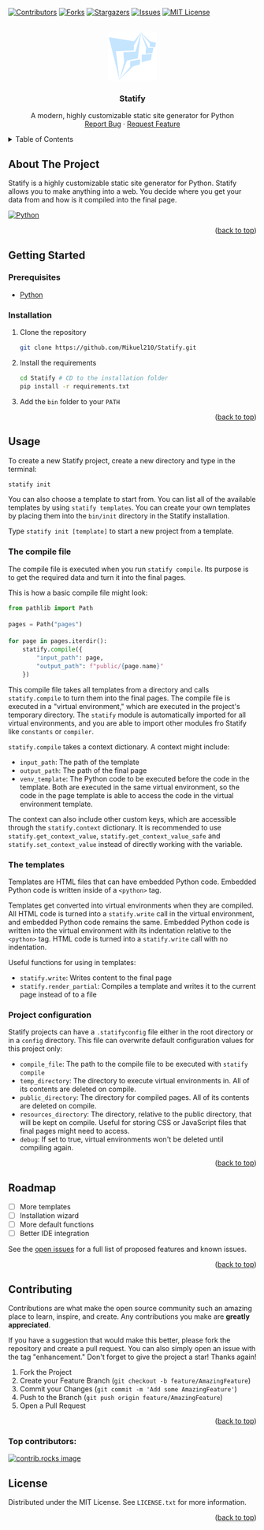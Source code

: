 <!-- PROJECT SHIELDS -->
<!--
*** I'm using markdown "reference style" links for readability.
*** Reference links are enclosed in brackets [ ] instead of parentheses ( ).
*** See the bottom of this document for the declaration of the reference variables
*** for contributors-url, forks-url, etc. This is an optional, concise syntax you may use.
*** https://www.markdownguide.org/basic-syntax/#reference-style-links
-->
[![Contributors][contributors-shield]][contributors-url]
[![Forks][forks-shield]][forks-url]
[![Stargazers][stars-shield]][stars-url]
[![Issues][issues-shield]][issues-url]
[![MIT License][license-shield]][license-url]



<!-- PROJECT LOGO -->
<br />
<div align="center">
  <a href="https://github.com/Mikuel210/Statify">
    <img src="images/logo.png" alt="Logo" width="100" height="100">
  </a>

<h3 align="center">Statify</h3>

  <p align="center">
    A modern, highly customizable static site generator for Python
    <br />
    <a href="https://github.com/Mikuel210/Statify/issues/new?labels=bug&template=bug-report---.md">Report Bug</a>
    ·
    <a href="https://github.com/Mikuel210/Statify/issues/new?labels=enhancement&template=feature-request---.md">Request Feature</a>
  </p>
</div>



<!-- TABLE OF CONTENTS -->
<details>
  <summary>Table of Contents</summary>
  <ol>
    <li>
      <a href="#about-the-project">About The Project</a>
      <ul>
        <li><a href="#built-with">Built With</a></li>
      </ul>
    </li>
    <li>
      <a href="#getting-started">Getting Started</a>
      <ul>
        <li><a href="#prerequisites">Prerequisites</a></li>
        <li><a href="#installation">Installation</a></li>
      </ul>
    </li>
    <li><a href="#usage">Usage</a></li>
    <li><a href="#roadmap">Roadmap</a></li>
    <li><a href="#contributing">Contributing</a></li>
    <li><a href="#license">License</a></li>
  </ol>
</details>



<!-- ABOUT THE PROJECT -->

## About The Project

Statify is a highly customizable static site generator for Python. Statify allows you to make anything into a web.
You decide where you get your data from and how is it compiled into the final page.

[![Python][Python.org]][Python-url]

<p align="right">(<a href="#readme-top">back to top</a>)</p>



<!-- GETTING STARTED -->

## Getting Started

### Prerequisites

- [Python](https://www.python.org/downloads/)

### Installation

1. Clone the repository
   ```sh
   git clone https://github.com/Mikuel210/Statify.git
   ```
2. Install the requirements
    ```sh
    cd Statify # CD to the installation folder
    pip install -r requirements.txt
   ```
3. Add the ``bin`` folder to your ``PATH``

<p align="right">(<a href="#readme-top">back to top</a>)</p>



<!-- USAGE EXAMPLES -->

## Usage

To create a new Statify project, create a new directory and type in the terminal:

```sh
statify init
```

You can also choose a template to start from. You can list all of the available templates by using
``statify templates``.
You can create your own templates by placing them into the ``bin/init`` directory in the Statify installation.

Type ``statify init [template]`` to start a new project from a template.

### The compile file

The compile file is executed when you run ``statify compile``. Its purpose is to get the required data and turn it
into the final pages.

This is how a basic compile file might look:

```python
from pathlib import Path

pages = Path("pages")

for page in pages.iterdir():
    statify.compile({
        "input_path": page,
        "output_path": f"public/{page.name}"
    })
```

This compile file takes all templates from a directory and calls ``statify.compile`` to turn them into the final
pages. The compile file is executed in a "virtual environment," which are executed in the project's temporary
directory. The ``statify`` module is automatically imported for all virtual environments, and you are able to import
other modules fro Statify like ``constants`` or ``compiler``.

``statify.compile`` takes a context dictionary. A context might include:

- ``input_path``: The path of the template
- ``output_path``: The path of the final page
- ``venv_template``: The Python code to be executed before the code in the template. Both are executed in the same
  virtual environment, so the code in the page template is able to access the code in the virtual environment template.

The context can also include other custom keys, which are accessible through the ``statify.context`` dictionary.
It is recommended to use ``statify.get_context_value``, ``statify.get_context_value_safe`` and
``statify.set_context_value`` instead of directly working with the variable.

### The templates

Templates are HTML files that can have embedded Python code. Embedded Python code is written inside of a ``<python>``
tag.

Templates get converted into virtual environments when they are compiled. All HTML code is turned into a
``statify.write`` call in the virtual environment, and embedded Python code remains the same. Embedded Python code
is written into the virtual environment with its indentation relative to the ``<python>`` tag. HTML code is
turned into a ``statify.write`` call with no indentation.

Useful functions for using in templates:

- ``statify.write``: Writes content to the final page
- ``statify.render_partial``: Compiles a template and writes it to the current page instead of to
  a file

### Project configuration

Statify projects can have a ``.statifyconfig`` file either in the root directory or in a ``config`` directory.
This file can overwrite default configuration values for this project only:

- ``compile_file``: The path to the compile file to be executed with ``statify compile``
- ``temp_directory``: The directory to execute virtual environments in. All of its contents are deleted
  on compile.
- ``public_directory``: The directory for compiled pages. All of its contents are deleted
  on compile.
- ``resources_directory``: The directory, relative to the public directory, that will be kept on compile. Useful
  for storing CSS or JavaScript files that final pages might need to access.
- ``debug``: If set to true, virtual environments won't be deleted until compiling again.

<p align="right">(<a href="#readme-top">back to top</a>)</p>



<!-- ROADMAP -->

## Roadmap

- [ ] More templates
- [ ] Installation wizard
- [ ] More default functions
- [ ] Better IDE integration

See the [open issues](https://github.com/Mikuel210/Statify/issues) for a full list of proposed features and
known issues.

<p align="right">(<a href="#readme-top">back to top</a>)</p>



<!-- CONTRIBUTING -->

## Contributing

Contributions are what make the open source community such an amazing place to learn, inspire, and create. Any
contributions you make are **greatly appreciated**.

If you have a suggestion that would make this better, please fork the repository and create a pull request. You can
also simply open an issue with the tag "enhancement."
Don't forget to give the project a star! Thanks again!

1. Fork the Project
2. Create your Feature Branch (`git checkout -b feature/AmazingFeature`)
3. Commit your Changes (`git commit -m 'Add some AmazingFeature'`)
4. Push to the Branch (`git push origin feature/AmazingFeature`)
5. Open a Pull Request

<p align="right">(<a href="#readme-top">back to top</a>)</p>

### Top contributors:

<a href="https://github.com/Mikuel210/Statify/graphs/contributors">
  <img src="https://contrib.rocks/image?repo=Mikuel210/Statify" alt="contrib.rocks image" />
</a>



<!-- LICENSE -->

## License

Distributed under the MIT License. See `LICENSE.txt` for more information.

<p align="right">(<a href="#readme-top">back to top</a>)</p>



<!-- MARKDOWN LINKS & IMAGES -->
<!-- https://www.markdownguide.org/basic-syntax/#reference-style-links -->

[contributors-shield]: https://img.shields.io/github/contributors/Mikuel210/Statify.svg?style=for-the-badge

[contributors-url]: https://github.com/Mikuel210/Statify/graphs/contributors

[forks-shield]: https://img.shields.io/github/forks/Mikuel210/Statify.svg?style=for-the-badge

[forks-url]: https://github.com/Mikuel210/Statify/network/members

[stars-shield]: https://img.shields.io/github/stars/Mikuel210/Statify.svg?style=for-the-badge

[stars-url]: https://github.com/Mikuel210/Statify/stargazers

[issues-shield]: https://img.shields.io/github/issues/Mikuel210/Statify.svg?style=for-the-badge

[issues-url]: https://github.com/Mikuel210/Statify/issues

[license-shield]: https://img.shields.io/github/license/Mikuel210/Statify.svg?style=for-the-badge

[license-url]: https://github.com/Mikuel210/Statify/blob/master/LICENSE.txt

[linkedin-shield]: https://img.shields.io/badge/-LinkedIn-black.svg?style=for-the-badge&logo=linkedin&colorB=555

[linkedin-url]: https://linkedin.com/in/linkedin_username

[product-screenshot]: images/screenshot.png

[Next.js]: https://img.shields.io/badge/next.js-000000?style=for-the-badge&logo=nextdotjs&logoColor=white

[Next-url]: https://nextjs.org/

[React.js]: https://img.shields.io/badge/React-20232A?style=for-the-badge&logo=react&logoColor=61DAFB

[React-url]: https://reactjs.org/

[Vue.js]: https://img.shields.io/badge/Vue.js-35495E?style=for-the-badge&logo=vuedotjs&logoColor=4FC08D

[Vue-url]: https://vuejs.org/

[Angular.io]: https://img.shields.io/badge/Angular-DD0031?style=for-the-badge&logo=angular&logoColor=white

[Angular-url]: https://angular.io/

[Svelte.dev]: https://img.shields.io/badge/Svelte-4A4A55?style=for-the-badge&logo=svelte&logoColor=FF3E00

[Svelte-url]: https://svelte.dev/

[Laravel.com]: https://img.shields.io/badge/Laravel-FF2D20?style=for-the-badge&logo=laravel&logoColor=white

[Laravel-url]: https://laravel.com

[Bootstrap.com]: https://img.shields.io/badge/Bootstrap-563D7C?style=for-the-badge&logo=bootstrap&logoColor=white

[Bootstrap-url]: https://getbootstrap.com

[JQuery.com]: https://img.shields.io/badge/jQuery-0769AD?style=for-the-badge&logo=jquery&logoColor=white

[JQuery-url]: https://jquery.com

[Python.org]: https://www.python.org/static/community_logos/python-powered-w-200x80.png

[Python-url]: https://www.python.org/
